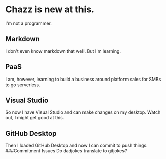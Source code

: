 # Chazz is new at this.
I'm not a programmer.
## Markdown
I don't even know markdown that well.
But I'm learning.
## PaaS
I am, however, learning to build a business around platform sales for SMBs to go serverless. 
## Visual Studio
So now I have Visual Studio and can make changes on my desktop. Watch out, I might get good at this. 
## GitHub Desktop
Then I loaded GitHub Desktop and now I can commit to push things.
###Commitment Issues
Do dadjokes translate to gitjokes?